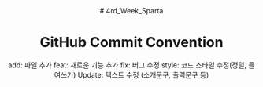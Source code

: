 <div align="center">
# 4rd_Week_Sparta


# GitHub Commit Convention
add: 파일 추가
feat: 새로운 기능 추가
fix: 버그 수정
style: 코드 스타일 수정(정렬, 들여쓰기)
Update: 텍스트 수정 (소개문구, 출력문구 등)
</div>
